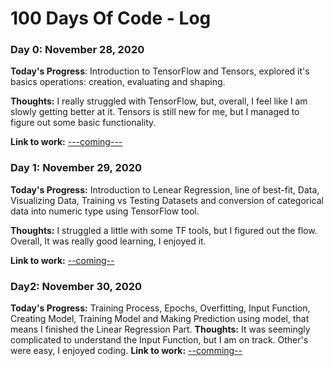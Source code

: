 # 100 Days Of Code - Log

### Day 0: November 28, 2020

**Today's Progress**: Introduction to TensorFlow and Tensors, explored it's basics operations: creation, evaluating and shaping.

**Thoughts:** I really struggled with TensorFlow, but, overall, I feel like I am slowly getting better at it. Tensors is still new for me, but I managed to figure out some basic functionality.

**Link to work:** [---coming---](http://www.github.com)

### Day 1: November 29, 2020

**Today's Progress:** Introduction to Lenear Regression, line of best-fit, Data, Visualizing Data, Training vs Testing Datasets and conversion of categorical data into numeric type using TensorFlow tool.

**Thoughts:** I struggled a little with some TF tools, but I figured out the flow. Overall, It was really good learning, I enjoyed it.

**Link to work:** [--coming--](https://www.github.com)

### Day2: November 30, 2020

**Today's Progress:** Training Process, Epochs, Overfitting, Input Function, Creating Model, Training Model and Making Prediction using model, that means I finished the Linear Regression Part.
**Thoughts:** It was seemingly complicated to understand the Input Function, but I am on track. Other's were easy, I enjoyed coding.
**Link to work:** [--comming--](https://www.github.com)
